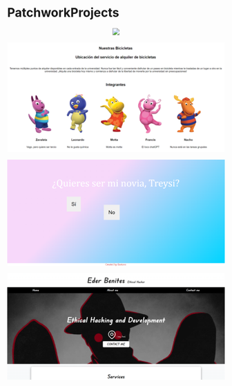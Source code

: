 # PatchworkProjects

<p align="center">
    <img src="./mockup.png" width="auto">
</p>

<p align="center">
    <img src="./img/bicifisi.png" width="auto">
</p>

<p align="center">
    <img src="./img/gg.png" width="auto">
</p>

<p align="center">
    <img src="./img/hacker.png" width="auto">
</p>